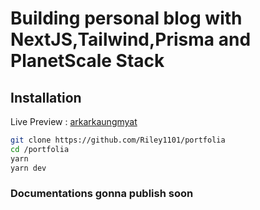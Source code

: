 # Building personal blog with NextJS,Tailwind,Prisma and PlanetScale Stack 


## Installation

Live Preview : [arkarkaungmyat](https://arkardev.space/)

```bash
git clone https://github.com/Riley1101/portfolia
cd /portfolia
yarn 
yarn dev
```
### Documentations gonna publish soon 

